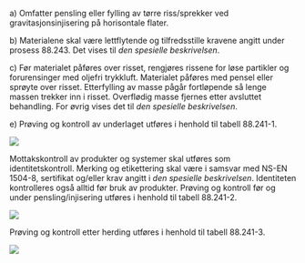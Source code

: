 a) Omfatter pensling eller fylling av tørre riss/sprekker ved gravitasjonsinjisering på horisontale flater.

b) Materialene skal være lettflytende og tilfredsstille kravene angitt under prosess 88.243. Det vises til *den spesielle beskrivelsen*.

c) Før materialet påføres over risset, rengjøres rissene for løse partikler og forurensinger med oljefri trykkluft.
Materialet påføres med pensel eller sprøyte over risset. Etterfylling av masse pågår fortløpende så lenge massen trekker inn i risset.
Overflødig masse fjernes etter avsluttet behandling.
For øvrig vises det til *den spesielle beskrivelsen*.

e) Prøving og kontroll av underlaget utføres i henhold til tabell 88.241-1.

![](</88_241 1.png>)

Mottakskontroll av produkter og systemer skal utføres som identitetskontroll. Merking og etikettering skal være i samsvar med NS-EN 1504-8, sertifikat og/eller krav angitt i *den spesielle beskrivelsen*. Identiteten kontrolleres også alltid før bruk av produkter.
Prøving og kontroll før og under pensling/injisering utføres i henhold til tabell 88.241-2.

![](</88_241 2.png>)

Prøving og kontroll etter herding utføres i henhold til tabell 88.241-3.

![](</88_241 3.png>)

